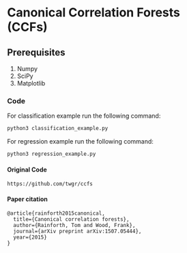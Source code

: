 # Canonical Correlation Forests (CCFs)

## Prerequisites
1. Numpy
2. SciPy
3. Matplotlib

### Code
For classification example run the following command:
```bash
python3 classification_example.py
```

For regression example run the following command:
```bash
python3 regression_example.py
```

#### Original Code
```
https://github.com/twgr/ccfs
```

#### Paper citation
```
@article{rainforth2015canonical,
  title={Canonical correlation forests},
  author={Rainforth, Tom and Wood, Frank},
  journal={arXiv preprint arXiv:1507.05444},
  year={2015}
}
```
